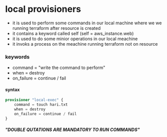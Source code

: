 # local provisioners
* it is used to perform some commands in our local machine where we we running terraform after resource is created 
* it contains a keyword called self (self = aws_instance.web)
* it is used to do some minior operations in our local meachine 
* it invoks a process on the meachine running terraform  not on resource 

### keywords
* command = "write the command to perform"
* when = destroy
* on_failure = continue / fail

#### syntax
```terraform
provisioner "local-exec" {
    command = touch hari.txt
    when = destroy
    on_failure = continue / fail
}
```
##### "DOUBLE QUTATIONS ARE MANDATORY TO RUN COMMANDS" 